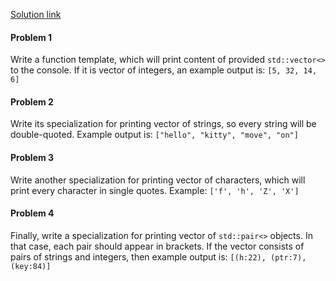 [Solution link](https://github.com/tyomhak/EngineeringDeepDive/blob/main/Cpp/01/Homework_01.cpp)
#### Problem 1
Write a function template, which will print content of provided `std::vector<>` to the console. 
If it is vector of integers, an example output is:
`[5, 32, 14, 6]`
#### Problem 2
Write its specialization for printing vector of strings, so every string will be double-quoted. Example output is:
`["hello", "kitty", "move", "on"]`

#### Problem 3
Write another specialization for printing vector of characters, which will print every character in single quotes. 
Example:
`['f', 'h', 'Z', 'X']`

#### Problem 4
Finally, write a specialization for printing vector of `std::pair<>` objects. In that case, each pair should appear in brackets. 
If the vector consists of pairs of strings and integers, then example output is:
`[(h:22), (ptr:7), (key:84)]`
